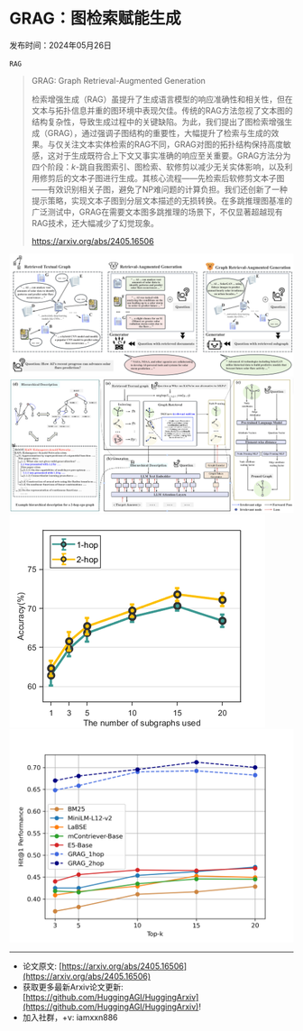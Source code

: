 # GRAG：图检索赋能生成
发布时间：2024年05月26日

`RAG`
> GRAG: Graph Retrieval-Augmented Generation
>
> 检索增强生成（RAG）虽提升了生成语言模型的响应准确性和相关性，但在文本与拓扑信息并重的图环境中表现欠佳。传统的RAG方法忽视了文本图的结构复杂性，导致生成过程中的关键缺陷。为此，我们提出了图检索增强生成（GRAG），通过强调子图结构的重要性，大幅提升了检索与生成的效果。与仅关注文本实体检索的RAG不同，GRAG对图的拓扑结构保持高度敏感，这对于生成既符合上下文又事实准确的响应至关重要。GRAG方法分为四个阶段：$k$-跳自我图索引、图检索、软修剪以减少无关实体影响，以及利用修剪后的文本子图进行生成。其核心流程——先检索后软修剪文本子图——有效识别相关子图，避免了NP难问题的计算负担。我们还创新了一种提示策略，实现文本子图到分层文本描述的无损转换。在多跳推理图基准的广泛测试中，GRAG在需要文本图多跳推理的场景下，不仅显著超越现有RAG技术，还大幅减少了幻觉现象。
>
> https://arxiv.org/abs/2405.16506

![](https://raw.githubusercontent.com/HuggingAGI/HuggingArxiv/main/paper_images/2405.16506/intro_3.png)
![](https://raw.githubusercontent.com/HuggingAGI/HuggingArxiv/main/paper_images/2405.16506/flow_4.png)
![](https://raw.githubusercontent.com/HuggingAGI/HuggingArxiv/main/paper_images/2405.16506/subgraph.png)
![](https://raw.githubusercontent.com/HuggingAGI/HuggingArxiv/main/paper_images/2405.16506/webqsp.png)

<hr />

- 论文原文: [https://arxiv.org/abs/2405.16506](https://arxiv.org/abs/2405.16506)
- 获取更多最新Arxiv论文更新: [https://github.com/HuggingAGI/HuggingArxiv](https://github.com/HuggingAGI/HuggingArxiv)!
- 加入社群，+v: iamxxn886
